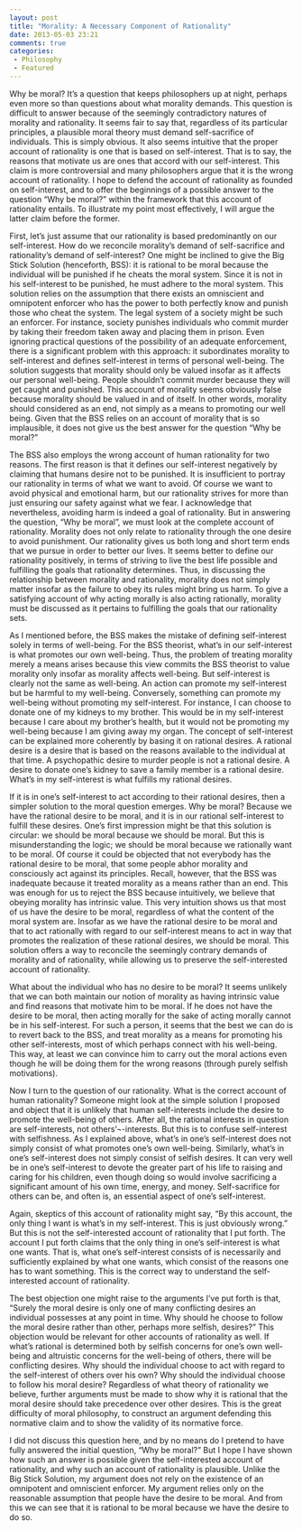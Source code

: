 ```yaml
---
layout: post
title: "Morality: A Necessary Component of Rationality"
date: 2013-05-03 23:21
comments: true
categories: 
 - Philosophy
 - Featured
---
```

Why be moral? It’s a question that keeps philosophers up at night, perhaps even more so than questions about what morality demands. This question is difficult to answer because of the seemingly contradictory natures of morality and rationality. It seems fair to say that, regardless of its particular principles, a plausible moral theory must demand self-sacrifice of individuals. This is simply obvious. It also seems intuitive that the proper account of rationality is one that is based on self-interest. That is to say, the reasons that motivate us are ones that accord with our self-interest. This claim is more controversial and many philosophers argue that it is the wrong account of rationality. I hope to defend the account of rationality as founded on self-interest, and to offer the beginnings of a possible answer to the question “Why be moral?” within the framework that this account of rationality entails. To illustrate my point most effectively, I will argue the latter claim before the former.

First, let’s just assume that our rationality is based predominantly on our self-interest. How do we reconcile morality’s demand of self-sacrifice and rationality’s demand of self-interest? One might be inclined to give the Big Stick Solution (henceforth, BSS): it is rational to be moral because the individual will be punished if he cheats the moral system. Since it is not in his self-interest to be punished, he must adhere to the moral system. This solution relies on the assumption that there exists an omniscient and omnipotent enforcer who has the power to both perfectly know and punish those who cheat the system. The legal system of a society might be such an enforcer. For instance, society punishes individuals who commit murder by taking their freedom taken away and placing them in prison. Even ignoring practical questions of the possibility of an adequate enforcement, there is a significant problem with this approach: it subordinates morality to self-interest and defines self-interest in terms of personal well-being. The solution suggests that morality should only be valued insofar as it affects our personal well-being. People shouldn’t commit murder because they will get caught and punished. This account of morality seems obviously false because morality should be valued in and of itself. In other words, morality should considered as an end, not simply as a means to promoting our well being. Given that the BSS relies on an account of morality that is so implausible, it does not give us the best answer for the question “Why be moral?”

The BSS also employs the wrong account of human rationality for two reasons. The first reason is that it defines our self-interest negatively by claiming that humans desire not to be punished. It is insufficient to portray our rationality in terms of what we want to avoid. Of course we want to avoid physical and emotional harm, but our rationality strives for more than just ensuring our safety against what we fear. I acknowledge that nevertheless, avoiding harm is indeed a goal of rationality. But in answering the question, “Why be moral”, we must look at the complete account of rationality. Morality does not only relate to rationality through the one desire to avoid punishment. Our rationality gives us both long and short term ends that we pursue in order to better our lives. It seems better to define our rationality positively, in terms of striving to live the best life possible and fulfilling the goals that rationality determines. Thus, in discussing the relationship between morality and rationality, morality does not simply matter insofar as the failure to obey its rules might bring us harm. To give a satisfying account of why acting morally is also acting rationally, morality must be discussed as it pertains to fulfilling the goals that our rationality sets.

As I mentioned before, the BSS makes the mistake of defining self-interest solely in terms of well-being. For the BSS theorist, what’s in our self-interest is what promotes our own well-being. Thus, the problem of treating morality merely a means arises because this view commits the BSS theorist to value morality only insofar as morality affects well-being. But self-interest is clearly not the same as well-being. An action can promote my self-interest but be harmful to my well-being. Conversely, something can promote my well-being without promoting my self-interest. For instance, I can choose to donate one of my kidneys to my brother. This would be in my self-interest because I care about my brother’s health, but it would not be promoting my well-being because I am giving away my organ. The concept of self-interest can be explained more coherently by basing it on rational desires. A rational desire is a desire that is based on the reasons available to the individual at that time. A psychopathic desire to murder people is not a rational desire. A desire to donate one’s kidney to save a family member is a rational desire. What’s in my self-interest is what fulfills my rational desires.

If it is in one’s self-interest to act according to their rational desires, then a simpler solution to the moral question emerges. Why be moral? Because we have the rational desire to be moral, and it is in our rational self-interest to fulfill these desires. One’s first impression might be that this solution is circular: we should be moral because we should be moral. But this is misunderstanding the logic; we should be moral because we rationally want to be moral. Of course it could be objected that not everybody has the rational desire to be moral, that some people abhor morality and consciously act against its principles. Recall, however, that the BSS was inadequate because it treated morality as a means rather than an end. This was enough for us to reject the BSS because intuitively, we believe that obeying morality has intrinsic value. This very intuition shows us that most of us have the desire to be moral, regardless of what the content of the moral system are. Insofar as we have the rational desire to be moral and that to act rationally with regard to our self-interest means to act in way that promotes the realization of these rational desires, we should be moral. This solution offers a way to reconcile the seemingly contrary demands of morality and of rationality, while allowing us to preserve the self-interested account of rationality.

What about the individual who has no desire to be moral? It seems unlikely that we can both maintain our notion of morality as having intrinsic value and find reasons that motivate him to be moral. If he does not have the desire to be moral, then acting morally for the sake of acting morally cannot be in his self-interest. For such a person, it seems that the best we can do is to revert back to the BSS, and treat morality as a means for promoting his other self-interests, most of which perhaps connect with his well-being. This way, at least we can convince him to carry out the moral actions even though he will be doing them for the wrong reasons (through purely selfish motivations).

Now I turn to the question of our rationality. What is the correct account of human rationality? Someone might look at the simple solution I proposed and object that it is unlikely that human self-interests include the desire to promote the well-being of others. After all, the rational interests in question are self-interests, not others’¬-interests. But this is to confuse self-interest with selfishness. As I explained above, what’s in one’s self-interest does not simply consist of what promotes one’s own well-being. Similarly, what’s in one’s self-interest does not simply consist of selfish desires. It can very well be in one’s self-interest to devote the greater part of his life to raising and caring for his children, even though doing so would involve sacrificing a significant amount of his own time, energy, and money. Self-sacrifice for others can be, and often is, an essential aspect of one’s self-interest.

Again, skeptics of this account of rationality might say, “By this account, the only thing I want is what’s in my self-interest. This is just obviously wrong.” But this is not the self-interested account of rationality that I put forth. The account I put forth claims that the only thing in one’s self-interest is what one wants. That is, what one’s self-interest consists of is necessarily and sufficiently explained by what one wants, which consist of the reasons one has to want something. This is the correct way to understand the self-interested account of rationality.

The best objection one might raise to the arguments I’ve put forth is that, “Surely the moral desire is only one of many conflicting desires an individual possesses at any point in time. Why should he choose to follow the moral desire rather than other, perhaps more selfish, desires?” This objection would be relevant for other accounts of rationality as well. If what’s rational is determined both by selfish concerns for one’s own well-being and altruistic concerns for the well-being of others, there will be conflicting desires. Why should the individual choose to act with regard to the self-interest of others over his own? Why should the individual choose to follow his moral desire? Regardless of what theory of rationality we believe, further arguments must be made to show why it is rational that the moral desire should take precedence over other desires. This is the great difficulty of moral philosophy, to construct an argument defending this normative claim and to show the validity of its normative force.

I did not discuss this question here, and by no means do I pretend to have fully answered the initial question, “Why be moral?” But I hope I have shown how such an answer is possible given the self-interested account of rationality, and why such an account of rationality is plausible. Unlike the Big Stick Solution, my argument does not rely on the existence of an omnipotent and omniscient enforcer. My argument relies only on the reasonable assumption that people have the desire to be moral. And from this we can see that it is rational to be moral because we have the desire to do so.